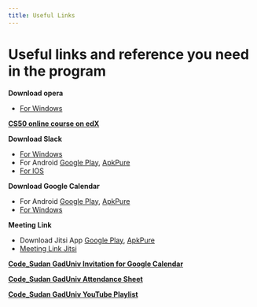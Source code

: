 ```yaml
---
title: Useful Links
---
```


# Useful links and reference you need in the program

**Download opera**
* [For Windows](https://www.opera.com/computer/thanks?ni=stable&os=windows)

**[CS50 online course on edX](https://courses.edx.org/courses/course-v1:HarvardX+CS50+X/)**

**Download Slack**

  * [For Windows](https://slack.com/intl/en-ke/downloads/windows)
  * For Android [Google Play](https://play.google.com/store/apps/details?id=com.Slack&hl=en_US), [ApkPure](https://apkpure.com/slack/com.Slack)
  * [For IOS](https://apps.apple.com/us/app/slack/id618783545)
  
**Download Google Calendar**

 * For Android [Google Play](https://play.google.com/store/apps/details?id=com.google.android.calendar), [ApkPure](https://apkpure.com/google-calendar/com.google.android.calendar)
 * [For Windows](http://calendar.google.com/calendar/)
 
**Meeting Link**
 * Download Jitsi App [Google Play](https://play.google.com/store/apps/details?id=org.jitsi.meet&hl=en&gl=US), [ApkPure](https://apkpure.com/jitsi-meet/org.jitsi.meet)
 * [Meeting Link Jitsi](https://meet.jit.si/Code_Sudan)



**[Code_Sudan GadUniv Invitation for Google Calendar](https://calendar.google.com/calendar/u/0/r?cid=Y19iYjh0YjluYWJqYmhvM2l1MWNhOXVycDQ5a0Bncm91cC5jYWxlbmRhci5nb29nbGUuY29t)**

**[Code_Sudan GadUniv  Attendance Sheet](https://docs.google.com/spreadsheets/d/1ZVj6vRhfdZOYzdmRzdXCGhtm8gyECqAI1Icy5abM3Uw/edit?usp=sharing)**

**[Code_Sudan GadUniv YouTube Playlist](https://www.youtube.com/playlist?list=PLdmE6s5HCPZ_-EOIGPSmkrtjka_ozd7wr)**

